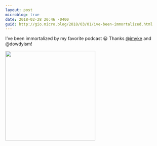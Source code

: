 ```yaml
---
layout: post
microblog: true
date: 2018-02-28 20:46 -0400
guid: http://gio.micro.blog/2018/03/01/ive-been-immortalized.html
---
```

I’ve been immortalized by my favorite podcast 😀 Thanks [@imyke](https://micro.blog/imyke) and @dowdyism!

<img src="http://microblog.stevegio.net/uploads/2018/ad116eb8bd.jpg" width="284" height="283" />
